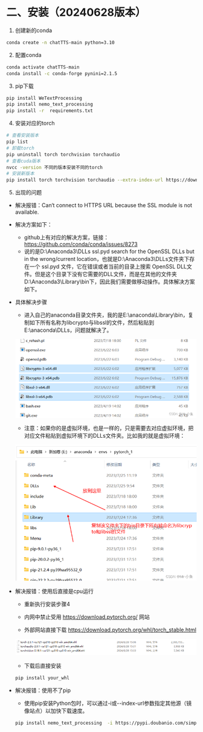 # 二、安装（20240628版本）

1. 创建新的conda

```sh
conda create -n chatTTS-main python=3.10
```

2. 配置conda

```sh
conda activate chatTTS-main
conda install -c conda-forge pynini=2.1.5 
```

3. pip下载

```sh
pip install WeTextProcessing
pip install nemo_text_processing
pip install -r  requirements.txt
```

4. 安装对应的torch

```sh
# 查看安装版本
pip list
# 卸载torch
pip uninstall torch torchvision torchaudio
# 查看cuda版本
nvcc -version 不同的版本安装不同的torch
# 安装新版本
pip install torch torchvision torchaudio --extra-index-url https://download.pytorch.org/whl/cu121

```


5. 出现的问题

- 解决报错：Can‘t connect to HTTPS URL because the SSL module is not available.
- 解决方案如下：
    - github上有对应的解决方案，链接：https://github.com/conda/conda/issues/8273
    - 说的是D:\Anaconda3\DLLs ssl.pyd search for the OpenSSL DLLs but in the wrong/current location，也就是D:\Anaconda3\DLLs文件夹下存在一个 ssl.pyd 文件，它在错误或者当前的目录上搜索 OpenSSL DLL文件。但是这个目录下没有它需要的DLL文件，而是在其他的文件夹D:\Anaconda3\Library\bin下，因此我们需要做移动操作。具体解决方案如下。


- 具体解决步骤
    - 进入自己的anaconda目录文件夹，我的是E:\anaconda\Library\bin，复制如下所有名称为libcrypto与libssl的文件，然后粘贴到E:\anaconda\DLLs，问题就解决了。

    ![](/application/sound/chatTTS/005.png)

    - 注意：如果你的是虚拟环境，也是一样的，只是需要去对应虚拟环境，把对应文件粘贴到虚拟环境下的DLLs文件夹。比如我的就是虚拟环境：

    ![](/application/sound/chatTTS/006.png)


- 解决报错：使用后直接是cpu运行

    - 重新执行安装步骤4

    - 内网中禁止受用 https://download.pytorch.org/ 网站
    
    - 外部网站直接下载 https://download.pytorch.org/whl/torch_stable.html

    ![](/application/sound/chatTTS/007.png)

    - 下载后直接安装

    ```sh
    pip install your_whl
    ```

- 解决报错：使用不了pip 
    - 使用pip安装Python包时，可以通过-i或--index-url参数指定其他源（镜像站点）以加快下载速度。
    ```sh
    pip install nemo_text_processing  -i https://pypi.doubanio.com/simple
    ```


